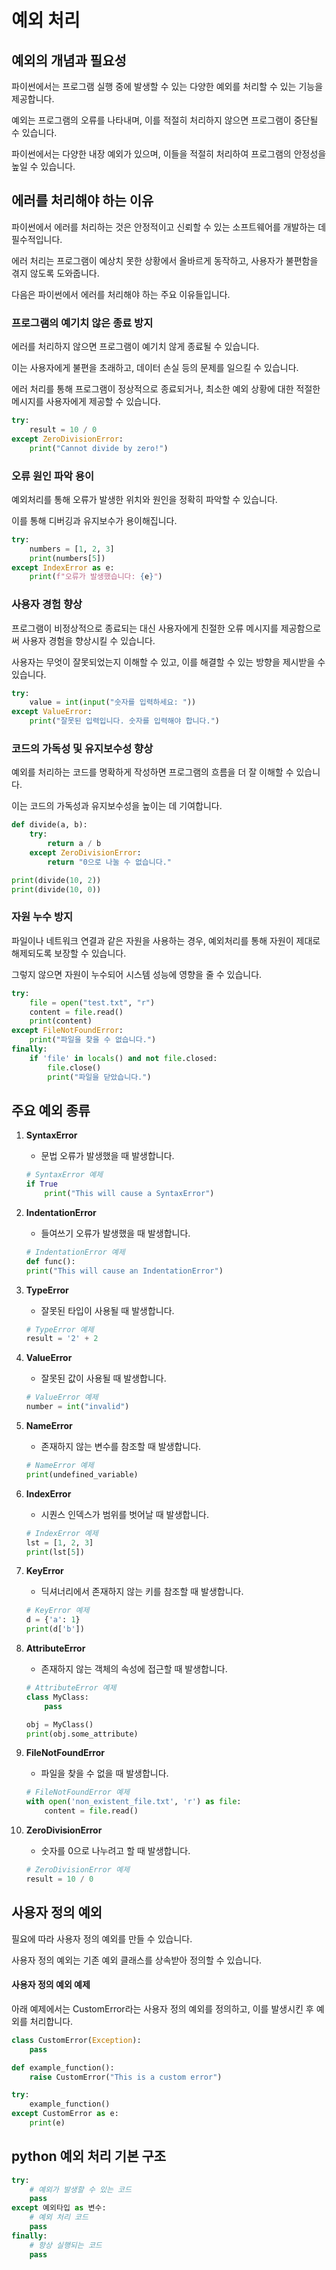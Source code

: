 # 예외 처리

## 예외의 개념과 필요성

파이썬에서는 프로그램 실행 중에 발생할 수 있는 다양한 예외를 처리할 수 있는 기능을 제공합니다.

예외는 프로그램의 오류를 나타내며, 이를 적절히 처리하지 않으면 프로그램이 중단될 수 있습니다.

파이썬에서는 다양한 내장 예외가 있으며, 이들을 적절히 처리하여 프로그램의 안정성을 높일 수 있습니다.

## 에러를 처리해야 하는 이유

파이썬에서 에러를 처리하는 것은 안정적이고 신뢰할 수 있는 소프트웨어를 개발하는 데 필수적입니다.

에러 처리는 프로그램이 예상치 못한 상황에서 올바르게 동작하고, 사용자가 불편함을 겪지 않도록 도와줍니다. 

다음은 파이썬에서 에러를 처리해야 하는 주요 이유들입니다.



### 프로그램의 예기치 않은 종료 방지

에러를 처리하지 않으면 프로그램이 예기치 않게 종료될 수 있습니다. 

이는 사용자에게 불편을 초래하고, 데이터 손실 등의 문제를 일으킬 수 있습니다. 

에러 처리를 통해 프로그램이 정상적으로 종료되거나, 최소한 예외 상황에 대한 적절한 메시지를 사용자에게 제공할 수 있습니다.

```python
try:
    result = 10 / 0
except ZeroDivisionError:
    print("Cannot divide by zero!")
```

### 오류 원인 파악 용이

예외처리를 통해 오류가 발생한 위치와 원인을 정확히 파악할 수 있습니다. 

이를 통해 디버깅과 유지보수가 용이해집니다.

```python
try:
    numbers = [1, 2, 3]
    print(numbers[5])
except IndexError as e:
    print(f"오류가 발생했습니다: {e}")
```

### 사용자 경험 향상

프로그램이 비정상적으로 종료되는 대신 사용자에게 친절한 오류 메시지를 제공함으로써 사용자 경험을 향상시킬 수 있습니다. 

사용자는 무엇이 잘못되었는지 이해할 수 있고, 이를 해결할 수 있는 방향을 제시받을 수 있습니다.

```python
try:
    value = int(input("숫자를 입력하세요: "))
except ValueError:
    print("잘못된 입력입니다. 숫자를 입력해야 합니다.")
```

### 코드의 가독성 및 유지보수성 향상

예외를 처리하는 코드를 명확하게 작성하면 프로그램의 흐름을 더 잘 이해할 수 있습니다. 

이는 코드의 가독성과 유지보수성을 높이는 데 기여합니다.

```python
def divide(a, b):
    try:
        return a / b
    except ZeroDivisionError:
        return "0으로 나눌 수 없습니다."

print(divide(10, 2))
print(divide(10, 0))
```

### 자원 누수 방지

파일이나 네트워크 연결과 같은 자원을 사용하는 경우, 예외처리를 통해 자원이 제대로 해제되도록 보장할 수 있습니다. 

그렇지 않으면 자원이 누수되어 시스템 성능에 영향을 줄 수 있습니다.

```python
try:
    file = open("test.txt", "r")
    content = file.read()
    print(content)
except FileNotFoundError:
    print("파일을 찾을 수 없습니다.")
finally:
    if 'file' in locals() and not file.closed:
        file.close()
        print("파일을 닫았습니다.")
```

## 주요 예외 종류

1. **SyntaxError**
    - 문법 오류가 발생했을 때 발생합니다.
    ```python
    # SyntaxError 예제
    if True
        print("This will cause a SyntaxError")
    ```

2. **IndentationError**
    - 들여쓰기 오류가 발생했을 때 발생합니다.
    ```python
    # IndentationError 예제
    def func():
    print("This will cause an IndentationError")
    ```

3. **TypeError**
    - 잘못된 타입이 사용될 때 발생합니다.
    ```python
    # TypeError 예제
    result = '2' + 2
    ```

4. **ValueError**
    - 잘못된 값이 사용될 때 발생합니다.
    ```python
    # ValueError 예제
    number = int("invalid")
    ```

5. **NameError**
    - 존재하지 않는 변수를 참조할 때 발생합니다.
    ```python
    # NameError 예제
    print(undefined_variable)
    ```

6. **IndexError**
    - 시퀀스 인덱스가 범위를 벗어날 때 발생합니다.
    ```python
    # IndexError 예제
    lst = [1, 2, 3]
    print(lst[5])
    ```

7. **KeyError**
    - 딕셔너리에서 존재하지 않는 키를 참조할 때 발생합니다.
    ```python
    # KeyError 예제
    d = {'a': 1}
    print(d['b'])
    ```

8. **AttributeError**
    - 존재하지 않는 객체의 속성에 접근할 때 발생합니다.
    ```python
    # AttributeError 예제
    class MyClass:
        pass

    obj = MyClass()
    print(obj.some_attribute)
    ```

9. **FileNotFoundError**
    - 파일을 찾을 수 없을 때 발생합니다.
    ```python
    # FileNotFoundError 예제
    with open('non_existent_file.txt', 'r') as file:
        content = file.read()
    ```

10. **ZeroDivisionError**
    - 숫자를 0으로 나누려고 할 때 발생합니다.
    ```python
    # ZeroDivisionError 예제
    result = 10 / 0
    ```

## 사용자 정의 예외

필요에 따라 사용자 정의 예외를 만들 수 있습니다. 

사용자 정의 예외는 기존 예외 클래스를 상속받아 정의할 수 있습니다.

#### 사용자 정의 예외 예제

아래 예제에서는 CustomError라는 사용자 정의 예외를 정의하고, 이를 발생시킨 후 예외를 처리합니다.

```python
class CustomError(Exception):
    pass

def example_function():
    raise CustomError("This is a custom error")

try:
    example_function()
except CustomError as e:
    print(e)
```

## python 예외 처리 기본 구조

```python
try:
    # 예외가 발생할 수 있는 코드
    pass
except 예외타입 as 변수:
    # 예외 처리 코드
    pass
finally:
    # 항상 실행되는 코드
    pass
```